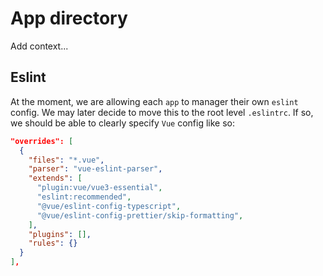 # App directory

Add context...

## Eslint

At the moment, we are allowing each `app` to manager their own `eslint` config. We may later decide to move this to the root level `.eslintrc`. If so, we should be able to clearly specify `Vue` config like so:

```json
"overrides": [
  {
    "files": "*.vue",
    "parser": "vue-eslint-parser",
    "extends": [
      "plugin:vue/vue3-essential",
      "eslint:recommended",
      "@vue/eslint-config-typescript",
      "@vue/eslint-config-prettier/skip-formatting",
    ],
    "plugins": [],
    "rules": {}
  }
],
```
